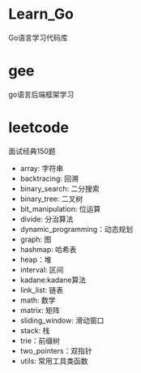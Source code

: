 # Learn_Go
Go语言学习代码库

# gee
go语言后端框架学习

# leetcode
面试经典150题
- array: 字符串
- backtracing: 回溯
- binary_search: 二分搜索
- binary_tree: 二叉树
- bit_manipulation: 位运算
- divide: 分治算法
- dynamic_programming：动态规划
- graph: 图
- hashmap: 哈希表
- heap：堆
- interval: 区间
- kadane:kadane算法
- link_list: 链表
- math: 数学
- matrix: 矩阵
- sliding_window: 滑动窗口
- stack: 栈
- trie：前缀树
- two_pointers：双指针
- utils: 常用工具类函数
